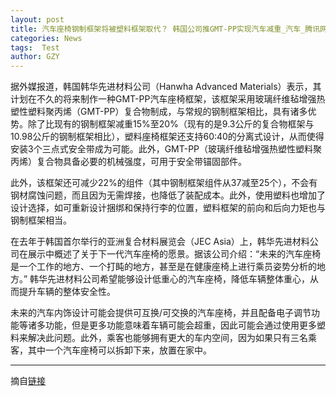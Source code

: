 ```yaml
---
layout: post
title: 汽车座椅钢制框架将被塑料框架取代？ 韩国公司推GMT-PP实现汽车减重_汽车_腾讯网
categories: News
tags:  Test
author: GZY
---
```


据外媒报道，韩国韩华先进材料公司（Hanwha Advanced Materials）表示，其计划在不久的将来制作一种GMT-PP汽车座椅框架，该框架采用玻璃纤维毡增强热塑性塑料聚丙烯（GMT-PP）复合物制成，与常规的钢制框架相比，具有诸多优势。除了比现有的钢制框架减重15%至20%（现有的是9.3公斤的复合物框架与10.98公斤的钢制框架相比），塑料座椅框架还支持60:40的分离式设计，从而使得安装3个三点式安全带成为可能。此外，GMT-PP（玻璃纤维毡增强热塑性塑料聚丙烯）复合物具备必要的机械强度，可用于安全带锚固部件。

此外，该框架还可减少22%的组件（其中钢制框架组件从37减至25个），不会有钢材腐蚀问题，而且因为无需焊接，也降低了装配成本。此外，使用塑料也增加了设计选择，如可重新设计捆绑和保持行李的位置，塑料框架的前向和后向力矩也与钢制框架相当。

在去年于韩国首尔举行的亚洲复合材料展览会（JEC Asia）上，韩华先进材料公司在展示中概述了关于下一代汽车座椅的愿景。据该公司介绍：“未来的汽车座椅是一个工作的地方、一个打盹的地方，甚至是在健康座椅上进行乘员姿势分析的地方。” 韩华先进材料公司希望能够设计低重心的汽车座椅，降低车辆整体重心，从而提升车辆的整体安全性。

未来的汽车内饰设计可能会提供可互换/可交换的汽车座椅，并且配备电子调节功能等诸多功能，但是更多功能意味着车辆可能会超重，因此可能会通过使用更多塑料来解决此问题。此外，乘客也能够拥有更大的车内空间，因为如果只有三名乘客，其中一个汽车座椅可以拆卸下来，放置在家中。

*****

摘自[链接](http://auto.qq.com/a/20190131/000763.htm)